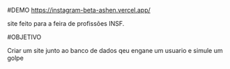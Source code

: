 #DEMO https://instagram-beta-ashen.vercel.app/

site feito para a feira de profissões INSF. 

#OBJETIVO

Criar um site junto ao banco de dados qeu engane um usuario e simule um golpe
